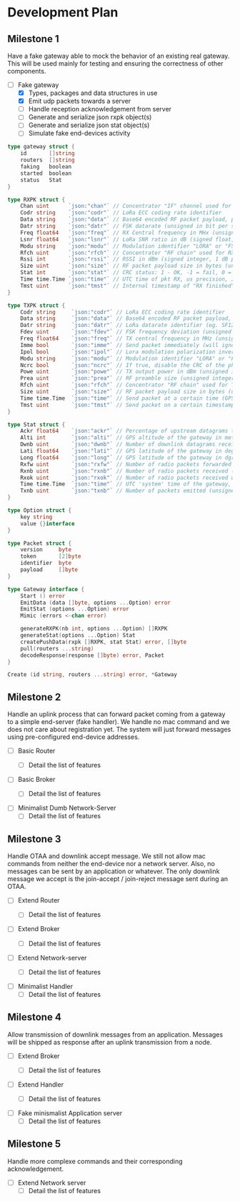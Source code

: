 Development Plan
================

## Milestone 1
Have a fake gateway able to mock the behavior of an existing real gateway. This will be used
mainly for testing and ensuring the correctness of other components.

- [ ] Fake gateway
    - [x] Types, packages and data structures in use
    - [x] Emit udp packets towards a server
    - [ ] Handle reception acknowledgement from server
    - [ ] Generate and serialize json rxpk object(s) 
    - [ ] Generate and serialize json stat object(s)
    - [ ] Simulate fake end-devices activity 

```go
type gateway struct {
    id       []string
    routers  []string
    faking   boolean
    started  boolean
    status   Stat
}

type RXPK struct {
	Chan uint      `json:"chan"` // Concentrator "IF" channel used for RX (unsigned integer)
	Codr string    `json:"codr"` // LoRa ECC coding rate identifier
    Data string    `json:"data"` // Base64 encoded RF packet payload, padded
	Datr string    `json:"datr"` // FSK datarate (unsigned in bit per second) || LoRa datarate identifier
	Freq float64   `json:"freq"` // RX Central frequency in MHx (unsigned float, Hz precision)
	Lsnr float64   `json:"lsnr"` // LoRa SNR ratio in dB (signed float, 0.1 dB precision)
	Modu string    `json:"modu"` // Modulation identifier "LORA" or "FSK"
	Rfch uint      `json:"rfch"` // Concentrator "RF chain" used for RX (unsigned integer)
	Rssi int       `json:"rssi"` // RSSI in dBm (signed integer, 1 dB precision)
	Size uint      `json:"size"` // RF packet payload size in bytes (unsigned integer)
	Stat int       `json:"stat"` // CRC status: 1 - OK, -1 = fail, 0 = no CRC
    Time time.Time `json:"time"` // UTC time of pkt RX, us precision, ISO 8601 'compact' format
	Tmst uint      `json:"tmst"` // Internal timestamp of "RX finished" event (32b unsigned)
}

type TXPK struct {
    Codr string     `json:"codr"` // LoRa ECC coding rate identifier
    Data string     `json:"data"` // Base64 encoded RF packet payload, padding optional
    Datr string     `json:"datr"` // LoRa datarate identifier (eg. SF12BW500) || FSK Datarate (unsigned, in bits per second)
    Fdev uint       `json:"fdev"` // FSK frequency deviation (unsigned integer, in Hz) 
    Freq float64    `json:"freq"` // TX central frequency in MHz (unsigned float, Hz precision)
    Imme bool       `json:"imme"` // Send packet immediately (will ignore tmst & time)
    Ipol bool       `json:"ipol"` // Lora modulation polarization inversion
    Modu string     `json:"modu"` // Modulation identifier "LORA" or "FSK"
    Ncrc bool       `json:"ncrc"` // If true, disable the CRC of the physical layer (optional)
    Powe uint       `json:"powe"` // TX output power in dBm (unsigned integer, dBm precision)
    Prea uint       `json:"prea"` // RF preamble size (unsigned integer)
    Rfch uint       `json:"rfch"` // Concentrator "RF chain" used for TX (unsigned integer)
    Size uint       `json:"size"` // RF packet payload size in bytes (unsigned integer)
    Time time.Time  `json:"time"` // Send packet at a certain time (GPS synchronization required)
    Tmst uint       `json:"tmst"` // Send packet on a certain timestamp value (will ignore time)
}

type Stat struct {
	Ackr float64    `json:"ackr"` // Percentage of upstream datagrams that were acknowledged
	Alti int        `json:"alti"` // GPS altitude of the gateway in meter RX (integer)
	Dwnb uint       `json:"dwnb"` // Number of downlink datagrams received (unsigned integer)
	Lati float64    `json:"lati"` // GPS latitude of the gateway in degree (float, N is +)
	Long float64    `json:"long"` // GPS latitude of the gateway in dgree (float, E is +)
	Rxfw uint       `json:"rxfw"` // Number of radio packets forwarded (unsigned integer)
	Rxnb uint       `json:"rxnb"` // Number of radio packets received (unsigned integer)
	Rxok uint       `json:"rxok"` // Number of radio packets received with a valid PHY CRC
    Time time.Time  `json:"time"` // UTC 'system' time of the gateway, ISO 8601 'expanded' format
	Txnb uint       `json:"txnb"` // Number of packets emitted (unsigned integer)
}

type Option struct {
    key string
    value {}interface
}

type Packet struct {
    version     byte
    token       [2]byte
    identifier  byte
    payload     []byte
}

type Gateway interface {
    Start () error
    EmitData (data []byte, options ...Option) error
    EmitStat (options ...Option) error
    Mimic (errors <-chan error)

    generateRXPK(nb int, options ...Option) []RXPK
    generateStat(options ...Option) Stat
    createPushData(rxpk []RXPK, stat Stat) error, []byte
    pull(routers ...string)
    decodeResponse(response []byte) error, Packet
}

Create (id string, routers ...string) error, *Gateway
```


## Milestone 2
Handle an uplink process that can forward packet coming from a gateway to a simple end-server
(fake handler). We handle no mac command and we does not care about registration yet. The
system will just forward messages using pre-configured end-device addresses.


- [ ] Basic Router  
    - [ ] Detail the list of features


- [ ] Basic Broker
    - [ ] Detail the list of features


- [ ] Minimalist Dumb Network-Server
    - [ ] Detail the list of features

## Milestone 3
Handle OTAA and downlink accept message. We still not allow mac commands from neither the
end-device nor a network server. Also, no messages can be sent by an application or whatever.
The only downlink message we accept is the join-accept / join-reject message sent during an
OTAA.

- [ ] Extend Router
    - [ ] Detail the list of features


- [ ] Extend Broker
    - [ ] Detail the list of features


- [ ] Extend Network-server
    - [ ] Detail the list of features


- [ ] Minimalist Handler
    - [ ] Detail the list of features

## Milestone 4
Allow transmission of downlink messages from an application. Messages will be shipped as
response after an uplink transmission from a node.

- [ ] Extend Broker
    - [ ] Detail the list of features


- [ ] Extend Handler
    - [ ] Detail the list of features


- [ ] Fake minismalist Application server
    - [ ] Detail the list of features

## Milestone 5
Handle more complexe commands and their corresponding acknowledgement. 

- [ ] Extend Network server
    - [ ] Detail the list of features
